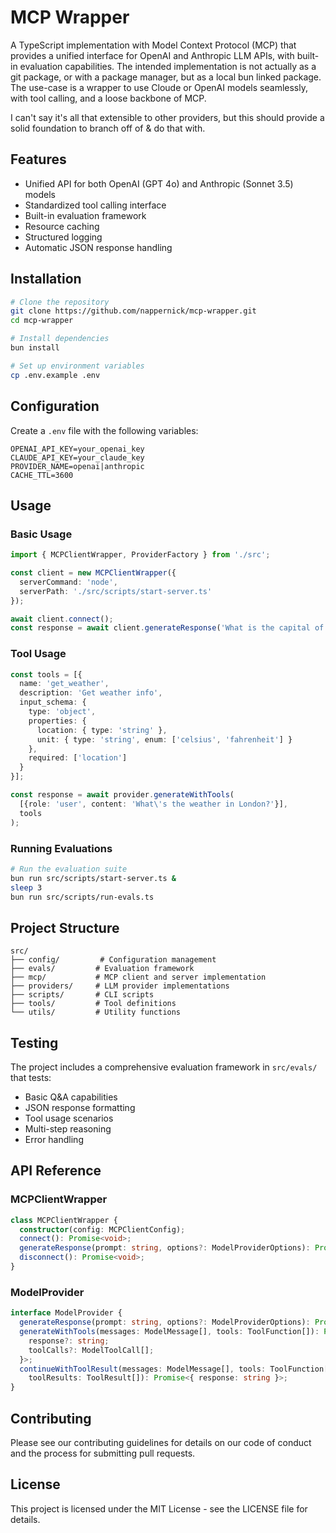 # MCP Wrapper

A TypeScript implementation with Model Context Protocol (MCP) that provides a unified interface for OpenAI and Anthropic LLM APIs, with built-in evaluation capabilities. The intended implementation is not actually as a git package, or with a package manager, but as a local bun linked package. The use-case is a wrapper to use Cloude or OpenAI models seamlessly, with tool calling, and a loose backbone of MCP.

I can't say it's all that extensible to other providers, but this should provide a solid foundation to branch off of & do that with.

## Features

- Unified API for both OpenAI (GPT 4o) and Anthropic (Sonnet 3.5) models
- Standardized tool calling interface
- Built-in evaluation framework
- Resource caching
- Structured logging
- Automatic JSON response handling

## Installation

```bash
# Clone the repository
git clone https://github.com/nappernick/mcp-wrapper.git
cd mcp-wrapper

# Install dependencies
bun install

# Set up environment variables
cp .env.example .env
```

## Configuration

Create a `.env` file with the following variables:

```env
OPENAI_API_KEY=your_openai_key
CLAUDE_API_KEY=your_claude_key
PROVIDER_NAME=openai|anthropic
CACHE_TTL=3600
```

## Usage

### Basic Usage

```typescript
import { MCPClientWrapper, ProviderFactory } from './src';

const client = new MCPClientWrapper({
  serverCommand: 'node',
  serverPath: './src/scripts/start-server.ts'
});

await client.connect();
const response = await client.generateResponse('What is the capital of France?');
```

### Tool Usage

```typescript
const tools = [{
  name: 'get_weather',
  description: 'Get weather info',
  input_schema: {
    type: 'object',
    properties: {
      location: { type: 'string' },
      unit: { type: 'string', enum: ['celsius', 'fahrenheit'] }
    },
    required: ['location']
  }
}];

const response = await provider.generateWithTools(
  [{role: 'user', content: 'What\'s the weather in London?'}],
  tools
);
```

### Running Evaluations

```bash
# Run the evaluation suite
bun run src/scripts/start-server.ts &     
sleep 3
bun run src/scripts/run-evals.ts
```

## Project Structure

```
src/
├── config/         # Configuration management
├── evals/         # Evaluation framework
├── mcp/           # MCP client and server implementation
├── providers/     # LLM provider implementations
├── scripts/       # CLI scripts
├── tools/         # Tool definitions
└── utils/         # Utility functions
```

## Testing

The project includes a comprehensive evaluation framework in `src/evals/` that tests:

- Basic Q&A capabilities
- JSON response formatting
- Tool usage scenarios
- Multi-step reasoning
- Error handling

## API Reference

### MCPClientWrapper

```typescript
class MCPClientWrapper {
  constructor(config: MCPClientConfig);
  connect(): Promise<void>;
  generateResponse(prompt: string, options?: ModelProviderOptions): Promise<string>;
  disconnect(): Promise<void>;
}
```

### ModelProvider

```typescript
interface ModelProvider {
  generateResponse(prompt: string, options?: ModelProviderOptions): Promise<string>;
  generateWithTools(messages: ModelMessage[], tools: ToolFunction[]): Promise<{
    response?: string;
    toolCalls?: ModelToolCall[];
  }>;
  continueWithToolResult(messages: ModelMessage[], tools: ToolFunction[], 
    toolResults: ToolResult[]): Promise<{ response: string }>;
}
```

## Contributing

Please see our contributing guidelines for details on our code of conduct and the process for submitting pull requests.

## License

This project is licensed under the MIT License - see the LICENSE file for details.